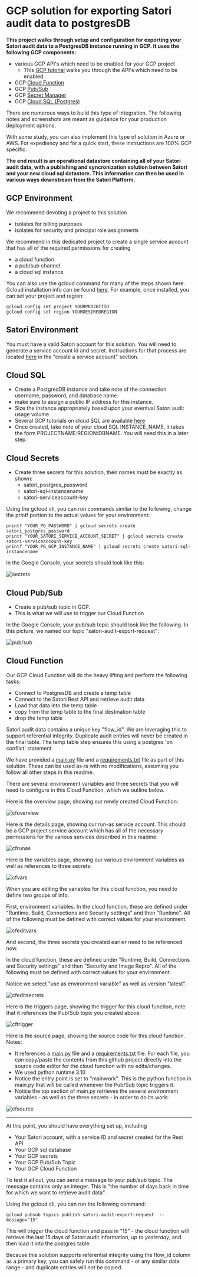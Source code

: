 # GCP solution for exporting Satori audit data to postgresDB

**This project walks through setup and configuration for exporting your Satori audit data to a PostgresDB instance running in GCP. It uses the following GCP components:**

- various GCP API's which need to be enabled for your GCP project
	- This [GCP tutorial](https://cloud.google.com/functions/docs/tutorials/pubsub) walks you through the API's which need to be enabled
- GCP [Cloud Function](https://console.cloud.google.com/functions/list)
- GCP [Pub/Sub](https://console.cloud.google.com/cloudpubsub/)
- GCP [Secret Manager](https://console.cloud.google.com/security/secret-manager)
- GCP [Cloud SQL (Postgres)](https://console.cloud.google.com/sql/instances)

There are numerous ways to build this type of integration. The following notes and screenshots are meant as guidance for your production deployment options.

With some study, you can also implement this type of solution in Azure or AWS. For expediency and for a quick start, these instructions are 100% GCP specific.

**The end result is an operational datastore containing all of your Satori audit data, with a publishing and syncronization solution between Satori and your new cloud sql datastore. This information can then be used in various ways downstream from the Satori Platform.**

## GCP Environment

We recommend devoting a project to this solution
- isolates for billing purposes
- isolates for security and principal role assignments

We recommend in this dedicated project to create a single service account that has all of the required permissions for creating
- a cloud function
- a pub/sub channel
- a cloud sql instance

You can also use the gcloud command for many of the steps shown here. Gcloud installation info can be found [here](https://cloud.google.com/sdk/docs/install). For example, once installed, you can set your project and region:

```
gcloud config set project YOURPROJECTID
gcloud config set region YOURDESIREDREGION
```

## Satori Environment

You must have a valid Satori account for this solution. You will need to generate a service account id and secret. Instructions for that process are located [here](https://app.satoricyber.com/docs/api) in the "create a service account" section.


## Cloud SQL

- Create a PostgresDB instance and take note of the connection username, password, and database name.
- make sure to assign a public IP address for this instance.
- Size the instance appropriately based upon your eventual Satori audit usage volume.
- Several GCP tutorials on cloud SQL are available [here](https://cloud.google.com/sql/docs/postgres/quickstarts)
- Once created, take note of your cloud SQL INSTANCE_NAME, it takes the form PROJECTNAME:REGION:DBNAME. You will need this in a later step.

## Cloud Secrets

- Create three secrets for this solution, their names must be exactly as shown:
	- satori_postgres_password
	- satori-sql-instancename
	- satori-serviceaccount-key 

Using the gcloud cli, you can run commands similar to the following, change the printf portion to the actual values for your environment:

```
printf "YOUR_PG_PASSWORD" | gcloud secrets create satori_postgres_password
printf "YOUR_SATORI_SERVICE_ACCOUNT_SECRET" | gcloud secrets create satori-serviceaccount-key
printf "YOUR_PG_GCP_INSTANCE_NAME" | gcloud secrets create satori-sql-instancename	

```

In the Google Console, your secrets should look like this:

![secrets](images/cloudsecrets.png)

## Cloud Pub/Sub

- Create a pub/sub topic in  GCP.
- This is what we will use to trigger our Cloud Function

In the Google Console, your pub/sub topic should look like the following. In this picture, we named our topic "satori-audit-export-request":

![pub/sub](images/pubsub_topic_and_subscription.png)

## Cloud Function

Our GCP Cloud Function will do the heavy lifting and perform the following tasks:
- Connect to PostgresDB and create a temp table
- Connect to the Satori Rest API and retrieve audit data
- Load that data into the temp table
- copy from the temp table to the final destination table
- drop the temp table

Satori audit data contains a unique key "flow_id". We are leveraging this to support referential integrity. Duplicate audit entries will never be created in the final table. The temp table step ensures this using a postgres 'on conflict' statement.

We have provided a [main.py](main.py) file and a [requirements.txt](requirements.txt) file as part of this solution. These can be used as-is with no modifications, assuming you follow all other steps in this readme.

There are several environment variables and three secrets that you will need to configure in this Cloud Function, which we outline below.

Here is the overview page, showing our newly created Cloud Function:

![cfoverview](images/cloudrun_overview.png)

Here is the details page, showing our run-as service account. This should be a GCP project service account which has all of the necessary permissions for the various services described in this readme:

![cfrunas](images/cloudrun_runas.png)

Here is the variables page, showing our various environment variables as well as references to three secrets:

![cfvars](images/cloudrun_vars.png)

When you are editing the variables for this cloud function, you need to define two groups of info. 

First, environment variables. In the cloud function, these are defined under "Runtime, Build, Connections and Security settings" and then "Runtime". All of the following must be defined with correct values for your environment.

![cfeditvars](images/cloudrun_editvars.png)

And second, the three secrets you created earlier need to be referenced now. 

In the cloud function, these are defined under "Runtime, Build, Connections and Security settings" and then "Security and Image Repro". All of the following must be defined with correct values for your environment.

Notice we select "use as environment variable" as well as version "latest". 

![cfeditsecrets](images/cloudrun_editsecrets.png)

Here is the triggers page, showing the trigger for this cloud function, note that it references the Pub/Sub topic you created above:

![cftrigger](images/cloudrun_trigger.png)

Here is the source page, showing the source code for this cloud function.
Notes:
- It references a [main.py](main.py) file and a [requirements.txt](requirements.txt) file. For each file, you can copy/paste the contents from this github project directly into the source code editor for the cloud function with no edits/changes.
- We used python runtime 3.10
- Notice the entry point is set to "mainwork". This is the python function in main.py that will be called whenever the Pub/Sub topic triggers it.
- Notice the top section of main.py retrieves the several environment variables - as well as the three secrets - in order to do its work:

![cfsource](images/cloudrun_source.png)

***

At this point, you should have everything set up, including

- Your Satori account, with a service ID and secret created for the Rest API
- Your GCP sql database
- Your GCP secrets
- Your GCP Pub/Sub Topic
- Your GCP Cloud Function

To test it all out, you can send a message to your pub/sub topic. The message contains only an integer. This is "the number of days back in time for which we want to retrieve audit data".

Using the gcloud cli, you can run the following command:

```
gcloud pubsub topics publish satori-audit-export-request  --message="15"
```

This will trigger the cloud function and pass in "15" - the cloud function will retrieve the last 15 days of Satori audit information, _up to yesterday_, and then load it into the postgres table.

Because this solution supports referential integrity using the flow_id column as a primary key, you can safely run this command - or any similar date range - and duplicate entries will _not_ be copied.